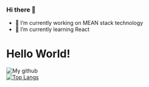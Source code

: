 ### Hi there 👋
 - 🔭 I’m currently working on MEAN stack technology
 - 🌱 I’m currently learning React
 
 # Hello World!
![My github](https://github-readme-stats.vercel.app/api?username=AkashBawa&show_icons=true&count_private=true&theme=jolly&include_all_commits=true&hide_title=true)
<br />
[![Top Langs](https://github-readme-stats.vercel.app/api/top-langs/?username=AkashBawa&layout=compact&theme=omni&card_width=445)](https://github.com/AkashBawa)
<br >

<br />
<!--
**AkashBawa/AkashBawa** is a ✨ _special_ ✨ repository because its `README.md` (this file) appears on your GitHub profile.

Here are some ideas to get you started:

### - 🔭 I’m currently working on MEAN stack technology
### - 🌱 I’m currently learning React
- 👯 I’m looking to collaborate on ...
- 🤔 I’m looking for help with ...
- 💬 Ask me about ...
- 📫 How to reach me: ...
- 😄 Pronouns: ...
- ⚡ Fun fact: ...


[![ReadMe Card](https://github-readme-stats.vercel.app/api/pin/?username=AkashBawa&repo=WaterWare&theme=midnight-purple)](https://github.com/AkashBawa/quiz-app-client)
<br >
[![ReadMe Card](https://github-readme-stats.vercel.app/api/pin/?username=AkashBawa&repo=Clickhit&theme=midnight-purple)](https://github.com/ShivamPrajapati-dev/Clickhit)
<br >
[![ReadMe Card](https://github-readme-stats.vercel.app/api/pin/?username=AkashBawa&repo=StudyHard&theme=midnight-purple)](https://github.com/ShivamPrajapati-dev/StudyHard)

-->
